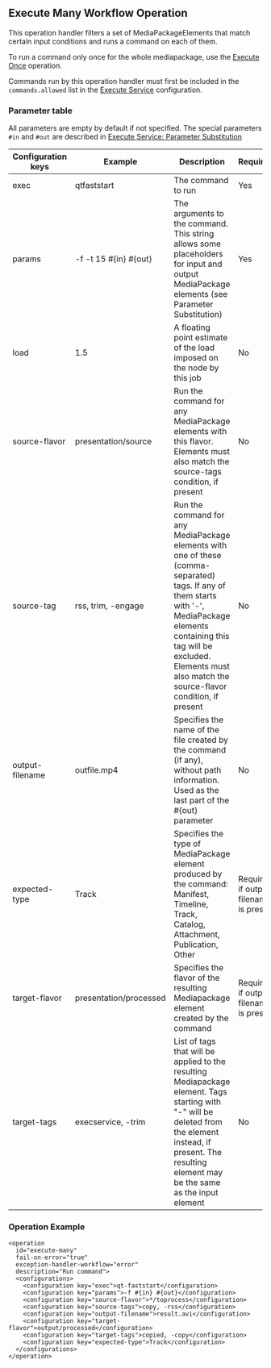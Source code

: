 Execute Many Workflow Operation
-------------------------------

This operation handler filters a set of MediaPackageElements that match certain input conditions and runs a command on
each of them.

To run a command only once for the whole mediapackage, use the [Execute Once](execute-once-woh.md) operation.

Commands run by this operation handler must first be included in the `commands.allowed` list in the
[Execute Service](../modules/execute.md#service-configuration) configuration.

### Parameter table

All parameters are empty by default if not specified. The special parameters `#in` and `#out` are described
in [Execute Service: Parameter Substitution](../modules/execute.md#parameter-substitution)

|Configuration keys|Example               |Description        |Required?|
|------------------|----------------------|-------------------|---------|
|exec              |qtfaststart           |The command to run |Yes      |
|params            |-f -t 15 #{in} #{out} |The arguments to the command. This string allows some placeholders for input and output MediaPackage elements (see Parameter Substitution) |Yes|
|load              |1.5                   |A floating point estimate of the load imposed on the node by this job|No|
|source-flavor     |presentation/source   |Run the command for any MediaPackage elements with this flavor. Elements must also match the source-tags condition, if present |No|
|source-tag        |rss, trim, -engage    |Run the command for any MediaPackage elements with one of these (comma- separated) tags. If any of them starts with '-', MediaPackage elements containing this tag will be excluded. Elements must also match the source-flavor condition, if present|No|
|output-filename   |outfile.mp4           |Specifies the name of the file created by the command (if any), without path information. Used as the last part of the #{out} parameter|No|
|expected-type     |Track                 |Specifies the type of MediaPackage element produced by the command: Manifest, Timeline, Track, Catalog, Attachment, Publication, Other|Required if output- filename is present|
|target-flavor     |presentation/processed|Specifies the flavor of the resulting Mediapackage element created by the command |Required if output- filename is present|
|target-tags       |execservice, -trim    |List of tags that will be applied to the resulting Mediapackage element. Tags starting with "-" will be deleted from the element instead, if present. The resulting element may be the same as the input element |No|

### Operation Example

````
<operation
  id="execute-many"
  fail-on-error="true"
  exception-handler-workflow="error"
  description="Run command">
  <configurations>
    <configuration key="exec">qt-faststart</configuration>
    <configuration key="params">-f #{in} #{out}</configuration>
    <configuration key="source-flavor">*/toprocess</configuration>
    <configuration key="source-tags">copy, -rss</configuration>
    <configuration key="output-filename">result.avi</configuration>
    <configuration key="target-flavor">output/processed</configuration>
    <configuration key="target-tags">copied, -copy</configuration>
    <configuration key="expected-type">Track</configuration>
  </configurations>
</operation>
````

